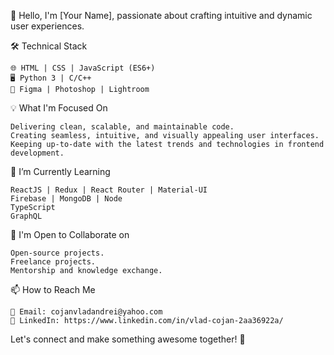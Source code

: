 👋 Hello, I'm [Your Name], passionate about crafting intuitive and dynamic user experiences.

🛠️ Technical Stack

    🌐 HTML | CSS | JavaScript (ES6+)
    🖥️ Python 3 | C/C++
    🎨 Figma | Photoshop | Lightroom

💡 What I'm Focused On

    Delivering clean, scalable, and maintainable code.
    Creating seamless, intuitive, and visually appealing user interfaces.
    Keeping up-to-date with the latest trends and technologies in frontend development.

🌱 I’m Currently Learning

    ReactJS | Redux | React Router | Material-UI
    Firebase | MongoDB | Node
    TypeScript
    GraphQL
    
🤝 I'm Open to Collaborate on

    Open-source projects.
    Freelance projects.
    Mentorship and knowledge exchange.

📫 How to Reach Me

    📧 Email: cojanvladandrei@yahoo.com
    💼 LinkedIn: https://www.linkedin.com/in/vlad-cojan-2aa36922a/

Let's connect and make something awesome together! 🚀
